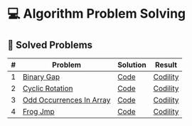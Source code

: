 # 💻 Algorithm Problem Solving

## 📌 Solved Problems
| # | Problem | Solution | Result |
|---|---------|----------|--------|
| 1 | [Binary Gap](https://app.codility.com/programmers/lessons/1-iterations/binary_gap/) | [Code](./Codility/1_BinaryGap.py) | [Codility](https://app.codility.com/demo/results/training5E535T-RC8/) |
| 2 | [Cyclic Rotation](https://app.codility.com/programmers/lessons/2-arrays/cyclic_rotation/) | [Code](./Codility/2_CyclicRotation.py) | [Codility](https://app.codility.com/demo/results/training9APJJ4-5VG/) |
| 3 | [Odd Occurrences In Array](https://app.codility.com/programmers/lessons/2-arrays/odd_occurrences_in_array/) | [Code](./Codility/3_OddOccurrencesInArray.py) | [Codility](https://app.codility.com/demo/results/trainingSA2U9F-H2T/) |
| 4 | [Frog Jmp](https://app.codility.com/programmers/lessons/3-time_complexity/frog_jmp/) | [Code](./Codility/4_FrogJmp.py) | [Codility](https://app.codility.com/demo/results/training4D6VVV-ZTK/) |
